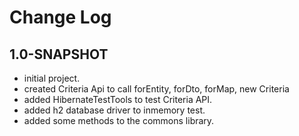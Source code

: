 # Change Log

## 1.0-SNAPSHOT
* initial project.
* created Criteria Api to call forEntity, forDto, forMap, new Criteria
* added HibernateTestTools to test Criteria API.
* added h2 database driver to inmemory test.
* added some methods to the commons library.


